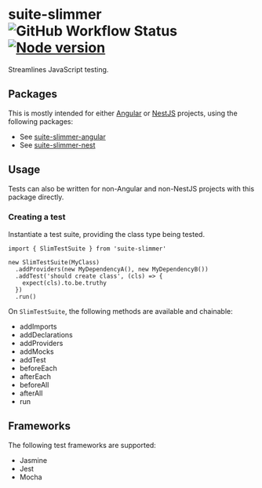 # suite-slimmer &nbsp; ![GitHub Workflow Status](https://img.shields.io/github/workflow/status/dwyl/auth_plug/Elixir%20CI?label=build&style=flat-square) &nbsp; [![Node version](https://img.shields.io/npm/v/suite-slimmer.svg?style=flat)](http://nodejs.org/download/)

Streamlines JavaScript testing.

## Packages

This is mostly intended for either [Angular](https://github.com/angular/angular) or [NestJS](https://github.com/nestjs/nest) projects, using the following packages:

* See [suite-slimmer-angular](https://www.npmjs.com/package/suite-slimmer-angular)
* See [suite-slimmer-nest](https://www.npmjs.com/package/suite-slimmer-nest)

## Usage

Tests can also be written for non-Angular and non-NestJS projects with this package directly.

### Creating a test

Instantiate a test suite, providing the class type being tested.

```
import { SlimTestSuite } from 'suite-slimmer'

new SlimTestSuite(MyClass)
  .addProviders(new MyDependencyA(), new MyDependencyB())
  .addTest('should create class', (cls) => {
    expect(cls).to.be.truthy
  })
  .run()
```

On `SlimTestSuite`, the following methods are available and chainable:

* addImports
* addDeclarations
* addProviders
* addMocks
* addTest
* beforeEach
* afterEach
* beforeAll
* afterAll
* run

## Frameworks

The following test frameworks are supported:

* Jasmine
* Jest
* Mocha